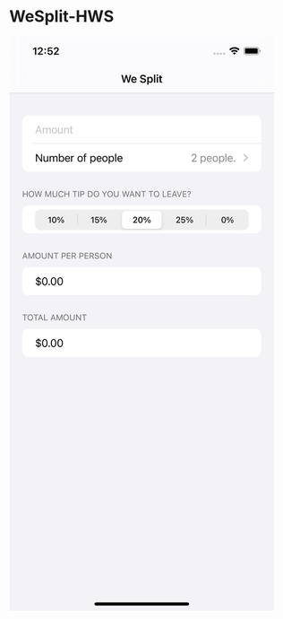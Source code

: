 # WeSplit-HWS
![alt text](https://github.com/Alokin24/WeSplit-HWS/blob/main/screenshot.png?raw=true&height=300&width=300)
